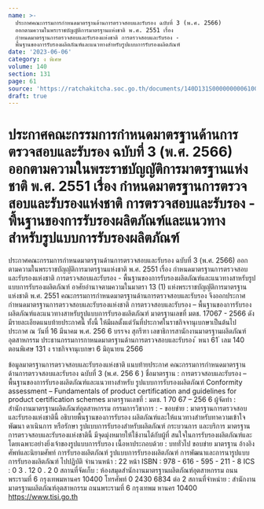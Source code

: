 ```yaml
---
name: >-
  ประกาศคณะกรรมการกำหนดมาตรฐานด้านการตรวจสอบและรับรอง ฉบับที่ 3 (พ.ศ. 2566)
  ออกตามความในพระราชบัญญัติการมาตรฐานแห่งชาติ พ.ศ. 2551 เรื่อง
  กำหนดมาตรฐานการตรวจสอบและรับรองแห่งชาติ การตรวจสอบและรับรอง -
  พื้นฐานของการรับรองผลิตภัณฑ์และแนวทางสำหรับรูปแบบการรับรองผลิตภัณฑ์
date: '2023-06-06'
category: ง พิเศษ
volume: 140
section: 131
page: 61
source: 'https://ratchakitcha.soc.go.th/documents/140D131S0000000006100.pdf'
draft: true
---
```


# ประกาศคณะกรรมการกำหนดมาตรฐานด้านการตรวจสอบและรับรอง ฉบับที่ 3 (พ.ศ. 2566) ออกตามความในพระราชบัญญัติการมาตรฐานแห่งชาติ พ.ศ. 2551 เรื่อง กำหนดมาตรฐานการตรวจสอบและรับรองแห่งชาติ การตรวจสอบและรับรอง - พื้นฐานของการรับรองผลิตภัณฑ์และแนวทางสำหรับรูปแบบการรับรองผลิตภัณฑ์

ประกาศคณะกรรมการกำหนดมาตรฐานด้านการตรวจสอบและรับรอง ฉบับที่ 3 (พ.ศ. 2566) ออกตามความในพระราชบัญญัติการมาตรฐานแห่งชาติ พ.ศ. 2551 เรื่อง กำหนดมาตรฐานการตรวจสอบและรับรองแห่งชาติ การตรวจสอบและรับรอง - พื้นฐานของการรับรองผลิตภัณฑ์และแนวทางสาหรับรูปแบบการรับรองผลิตภัณฑ์ อาศัยอำนาจตามความในมาตรา 13 (1) แห่งพระราชบัญญัติการมาตรฐานแห่งชาติ พ.ศ. 2551 คณะกรรมการกำหนดมาตรฐานด้านการตรวจสอบและรับรอง จึงออกประกาศ กำหนดมาตรฐานการตรวจสอบและรับรองแห่งชาติ การตรวจสอบและรับรอง – พื้นฐานของการรับรอง ผลิตภัณฑ์และแนวทางสาหรับรูปแบบการรับรองผลิตภัณฑ์ มาตรฐานเลขที่ มตช. 17067 - 2566 ดังมีรายละเอียดแนบท้ายประกาศนี้ ทั้งนี้ ให้มีผลตั้งแต่วันที่ประกาศในราชกิจจานุเบกษาเป็นต้นไป ประกาศ ณ วันที่ 16 มีนาคม พ.ศ. 256 6 บรรจง สุกรีฑา เลขาธิการสานักงานมาตรฐานผลิตภัณฑ์อุตสาหกรรม ประธานกรรมการกาหนดมาตรฐานด้านการตรวจสอบและรับรอง ้ หนา 61 ่ เลม 140 ตอนพิเศษ 131 ง ราชกิจจานุเบกษา 6 มิถุนายน 2566

ข้อมูลมาตรฐานการตรวจสอบและรับรองแห่งชาติ แนบท้ายประกาศ คณะกรรมการกำหนดมาตรฐานด้านการตรวจสอบและรับรอง ฉบับที่ 3 (พ.ศ. 256 6 ) ชื่อมาตรฐาน : การตรวจสอบและรับรอง – พื้นฐานของการรับรองผลิตภัณฑ์และแนวทางสำหรับ รูปแบบการรับรองผลิตภัณฑ์ Conformity assessment – Fundamentals of product certification and guidelines for product certification schemes มาตรฐานเลขที่ : มตช. 1 70 67 – 256 6 ผู้จัดทำ : สำนักงานมาตรฐานผลิตภัณฑ์อุตสาหกรรม กรรมการวิชาการ : - ขอบข่าย : มาตรฐานการตรวจสอบและรับรองแห่งชาตินี้ อธิบายพื้นฐานของการรับรอง ผลิตภัณฑ์และให้แนวทางสำหรับทาความเข้าใจ พัฒนา ดาเนินการ หรือรักษา รูปแบบการรับรองสำหรับผลิตภัณฑ์ กระบวนการ และบริการ มาตรฐานการตรวจสอบและรับรองแห่งชาตินี้ มีจุดมุ่งหมายให้ใช้งานได้กับผู้ที่ สนใจในการรับรองผลิตภัณฑ์และโดยเฉพาะอย่างยิ่งเจ้าของรูปแบบการรับรอง เนื้อหาประกอบด้วย : บททั่วไป ขอบข่าย มาตรฐาน อ้างอิง ศัพท์และนิยามศัพท์ การรับรองผลิตภัณฑ์ รูปแบบการรับรองผลิตภัณฑ์ การพัฒนาและการนารูปแบบการรับรองผลิตภัณฑ์ ไปปฏิบัติ จำนวนหน้า : 22 หน้า ISBN : 978 - 616 - 595 - 211 - 8 ICS : 0 3 . 12 0 . 2 0 สถานที่จัดเก็บ : ห้องสมุดสำนักงานมาตรฐานผลิตภัณฑ์อุตสาหกรรม ถนนพระรามที่ 6 กรุงเทพมหานคร 10400 โทรศัพท์ 0 2430 6834 ต่อ 2 สถานที่จำหน่าย : สำนักงานมาตรฐานผลิตภัณฑ์อุตสาหกรรม ถนนพระรามที่ 6 กรุงเทพม หานคร 10400 https://www.tisi.go.th
